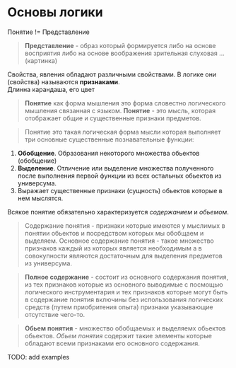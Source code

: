 # Основы логики



Понятие != Представление

>**Представление** - образ который формируется либо на основе 
восприятия либо на основе воображения зрительная слуховая ...(картинка)

Свойства, явления обладают различными свойствами. В логике они (свойства) называются **признаками**.  
  Длинна карандаша, его цвет 
  
>**Понятие** как форма мышления это форма словестно логического мышления связанная с языком.
> **Понятие** - это мысль, которая отображает общие и существенные признаки предметов.  

>Понятие это такая логическая форма мысли которая выполняет три основные существенные познавательные функции:

1. **Обобщение**. Образования некоторого множества обьектов (обобщение)
2. **Выделение**. Отличение или выделение множества полученного после выполнения первой функции из всех остальных обьектов из универсума. 
3. Выражает существенные признаки (сущность) обьектов которые в нем мыслятся. 

Всякое понятие обязательно характеризуется *содержанием* и *обьемом*.

>Содержание понятия - признаки которые имеются у мыслимых в понятии обьектов и посредством которых мы обобщаем и выделяем.
>Основное содержание понятия - такое множество признаков каждый из которых является необходимым
>а в совокупности являются достаточным для выделения предметов из универсума.
  
>**Полное содержание** - состоит из основного содержания понятия, 
>из тех признаков которые из основного выводимые с посмощью логического инструментария
>и тех признаков которые могут быть в содержание понятия включины без использования логических средств (путем приобритения опыта)
>признаки указывающие отсутствие чего-то.

>**Обьем понятия** - множество обобщаемых и выделяемх обьектов обьектов.
>*Обьем понятия* содержит такие элементы которые обладают всеми признаками его основного содержания.
  
  

TODO: add examples
